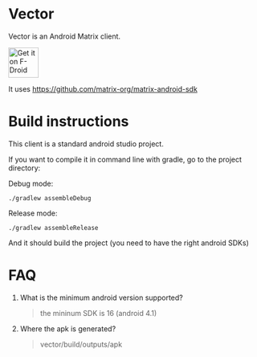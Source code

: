 Vector
=======

Vector is an Android Matrix client.

[<img src="https://f-droid.org/badge/get-it-on.png" alt="Get it on F-Droid" height="60">](https://f-droid.org/app/im.vector.alpha)

It uses https://github.com/matrix-org/matrix-android-sdk


Build instructions
==================

This client is a standard android studio project.

If you want to compile it in command line with gradle, go to the project directory:

Debug mode:

`./gradlew assembleDebug`

Release mode:

`./gradlew assembleRelease`

And it should build the project (you need to have the right android SDKs)

FAQ
===

1. What is the minimum android version supported?

    > the mininum SDK is 16 (android 4.1)

2. Where the apk is generated?

	> vector/build/outputs/apk
